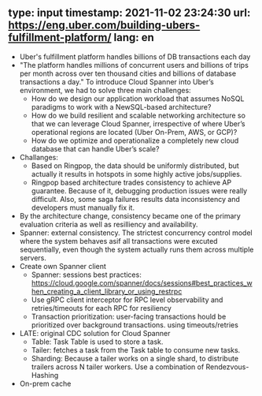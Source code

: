 type: input
timestamp: 2021-11-02 23:24:30
url: https://eng.uber.com/building-ubers-fulfillment-platform/
lang: en
---


* Uber's fulfillment platform handles billions of DB transactions each day
* "The platform handles millions of concurrent users and billions of trips per month across over ten thousand cities and billions of database transactions a day."
To introduce Cloud Spanner into Uber’s environment, we had to solve three main challenges:
  * How do we design our application workload that assumes NoSQL paradigms to work with a NewSQL-based architecture?
  * How do we build resilient and scalable networking architecture so that we can leverage Cloud Spanner, irrespective of where Uber’s operational regions are located (Uber On-Prem, AWS, or GCP)?
  * How do we optimize and operationalize a completely new cloud database that can handle Uber’s scale?
* Challanges:
  * Based on Ringpop, the data should be uniformly distributed, but actually it results in hotspots in some highly active jobs/supplies.
  * Ringpop based architecture trades consistency to achieve AP guarantee. Because of it, debugging production issues were really difficult. Also, some saga failures results data inconsistency and developers must manually fix it.
* By the architecture change, consistency became one of the primary evaluation criteria as well as resilliency and availability.
* Spanner: external consistency. The strictest concurrency control model where the system behaves asif all transactions were excuted sequentially, even though the system actually runs them across multiple servers.
* Create own Spanner client
  * Spanner: sessions best practices: https://cloud.google.com/spanner/docs/sessions#best_practices_when_creating_a_client_library_or_using_restrpc
  * Use gRPC client interceptor for RPC level observability and retries/timeouts for each RPC for resiliency
  * Transaction prioritization: user-facing transactions hould be prioritized over background transactions. using timeouts/retries
* LATE: original CDC solution for Cloud Spanner
  * Table: Task Table is used to store a task.
  * Tailer: fetches a task from the Task table to consume new tasks.
  * Sharding: Because a tailer works on a single shard, to distribute trailers across N tailer workers. Use a combination of Rendezvous-Hashing
* On-prem cache

